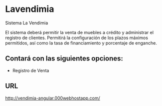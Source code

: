 Lavendimia
==========

Sistema La Vendimia

El sistema deberá permitir la venta de muebles a crédito y administrar el registro de clientes. Permitirá la configuración de los plazos máximos permitidos, así como la tasa de financiamiento y porcentaje de enganche.

Contará con las siguientes opciones:
--------------------

+ Registro de Venta

URL
--------------------
http://vendimia-angular.000webhostapp.com/